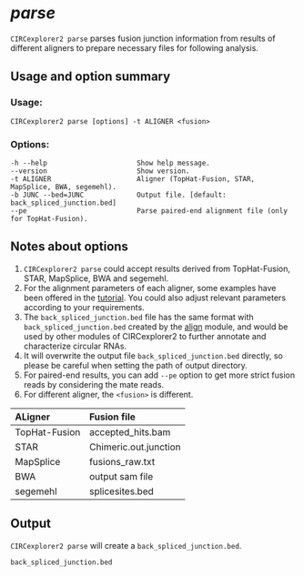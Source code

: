 # *parse*

`CIRCexplorer2 parse` parses fusion junction information from results of different aligners to prepare necessary files for following analysis.

## Usage and option summary

### Usage:

```
CIRCexplorer2 parse [options] -t ALIGNER <fusion>
```

### Options:

```
-h --help                      Show help message.
--version                      Show version.
-t ALIGNER                     Aligner (TopHat-Fusion, STAR, MapSplice, BWA, segemehl).
-b JUNC --bed=JUNC             Output file. [default: back_spliced_junction.bed]
--pe                           Parse paired-end alignment file (only for TopHat-Fusion).
```

## Notes about options

1. `CIRCexplorer2 parse` could accept results derived from TopHat-Fusion, STAR, MapSplice, BWA and segemehl.
2. For the alignment parameters of each aligner, some examples have been offered in the [tutorial](../tutorial/alignment.md). You could also adjust relevant parameters according to your requirements.
3. The `back_spliced_junction.bed` file has the same format with `back_spliced_junction.bed` created by the [align](../modules/align.md) module, and would be used by other modules of CIRCexplorer2 to further annotate and characterize circular RNAs.
4. It will overwrite the output file `back_spliced_junction.bed` directly, so please be careful when setting the path of output directory.
5. For paired-end results, you can add `--pe` option to get more strict fusion reads by considering the mate reads.
6. For different aligner, the `<fusion>` is different.

| ALigner       | Fusion file                           |
| :------------ | :------------------------------------ |
| TopHat-Fusion | accepted_hits.bam                     |
| STAR          | Chimeric.out.junction                 |
| MapSplice     | fusions_raw.txt                       |
| BWA           | output sam file                       |
| segemehl      | splicesites.bed                       |


## Output

`CIRCexplorer2 parse` will create a `back_spliced_junction.bed`.

``` 
back_spliced_junction.bed
```
